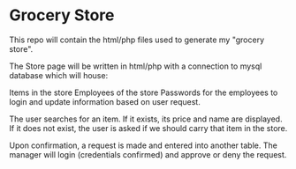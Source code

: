 # Grocery Store
This repo will contain the html/php files used to generate my "grocery store".

The Store page will be written in html/php with a connection to mysql database which will house:

Items in the store
Employees of the store
Passwords for the employees to login and update information based on user request.

The user searches for an item. If it exists, its price and name are displayed. 
If it does not exist, the user is asked if we should carry that item in the store.

Upon confirmation, a request is made and entered into another table.
The manager will login (credentials confirmed) and approve or deny the request. 
